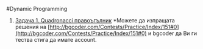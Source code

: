 #Dynamic Programming

1. [Задача 1. Quadronacci правоъгълник](http://bgcoder.com/Contests/Practice/DownloadResource/609)
  *Можете да изпращата решения на [http://bgcoder.com/Contests/Practice/Index/151#0](http://bgcoder.com/Contests/Practice/Index/151#0) и bgcoder да Ви ги тества стига да имате account.
